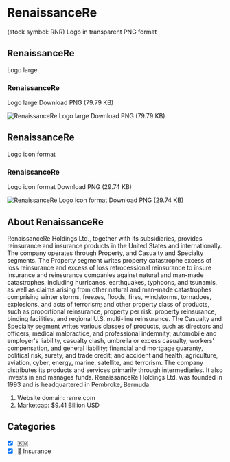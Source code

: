 # RenaissanceRe
 (stock symbol: RNR) Logo in transparent PNG format

## RenaissanceRe
 Logo large

### RenaissanceRe
 Logo large Download PNG (79.79 KB)

![RenaissanceRe
 Logo large Download PNG (79.79 KB)](/img/orig/RNR_BIG-8dac0b58.png)

## RenaissanceRe
 Logo icon format

### RenaissanceRe
 Logo icon format Download PNG (29.74 KB)

![RenaissanceRe
 Logo icon format Download PNG (29.74 KB)](/img/orig/RNR-e2fca5c1.png)

## About RenaissanceRe


RenaissanceRe Holdings Ltd., together with its subsidiaries, provides reinsurance and insurance products in the United States and internationally. The company operates through Property, and Casualty and Specialty segments. The Property segment writes property catastrophe excess of loss reinsurance and excess of loss retrocessional reinsurance to insure insurance and reinsurance companies against natural and man-made catastrophes, including hurricanes, earthquakes, typhoons, and tsunamis, as well as claims arising from other natural and man-made catastrophes comprising winter storms, freezes, floods, fires, windstorms, tornadoes, explosions, and acts of terrorism; and other property class of products, such as proportional reinsurance, property per risk, property reinsurance, binding facilities, and regional U.S. multi-line reinsurance. The Casualty and Specialty segment writes various classes of products, such as directors and officers, medical malpractice, and professional indemnity; automobile and employer's liability, casualty clash, umbrella or excess casualty, workers' compensation, and general liability; financial and mortgage guaranty, political risk, surety, and trade credit; and accident and health, agriculture, aviation, cyber, energy, marine, satellite, and terrorism. The company distributes its products and services primarily through intermediaries. It also invests in and manages funds. RenaissanceRe Holdings Ltd. was founded in 1993 and is headquartered in Pembroke, Bermuda.

1. Website domain: renre.com
2. Marketcap: $9.41 Billion USD


## Categories
- [x] 🇧🇲
- [x] 🏦 Insurance

